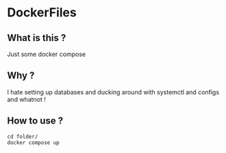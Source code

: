 # DockerFiles

## What is this ?
Just some docker compose 

## Why ?
I hate setting up databases and ducking around with systemctl and configs and whatnot !

## How to use ? 
```
cd folder/
docker compose up
```
